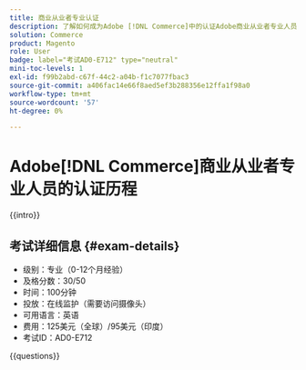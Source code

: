 ```yaml
---
title: 商业从业者专业认证
description: 了解如何成为Adobe [!DNL Commerce]中的认证Adobe商业从业者专业人员。
solution: Commerce
product: Magento
role: User
badge: label="考试AD0-E712" type="neutral"
mini-toc-levels: 1
exl-id: f99b2abd-c67f-44c2-a04b-f1c7077fbac3
source-git-commit: a406fac14e66f8aed5ef3b288356e12ffa1f98a0
workflow-type: tm+mt
source-wordcount: '57'
ht-degree: 0%

---
```


# Adobe[!DNL Commerce]商业从业者专业人员的认证历程

{{intro}}

## 考试详细信息 {#exam-details}

* 级别：专业（0-12个月经验）
* 及格分数：30/50
* 时间：100分钟
* 投放：在线监护（需要访问摄像头）
* 可用语言：英语
* 费用：125美元（全球）/95美元（印度）
* 考试ID：AD0-E712

{{questions}}

